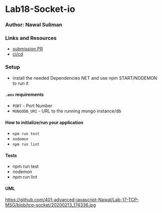 # Lab18-Socket-io

### Author: Nawal Suliman 

### Links and Resources
- [submission PR](https://github.com/401-advanced-javascript-Nawal/Lab-17-TCP-MSG/pull/3)
- [ci/cd](https://github.com/401-advanced-javascript-Nawal/Lab-17-TCP-MSG/actions)

### Setup
- install the needed Dependencies NET and use npm START/NODEMON to run it 

#### `.env` requirements
- `PORT` - Port Number
- `MONGODB_URI` - URL to the running mongo instance/db

#### How to initialize/run your application 
- `npm run test`
- `nodemon`
- `npm run lint` 

#### Tests
- npm run test
- nodemon  
- npm run lint 

#### UML
https://github.com/401-advanced-javascript-Nawal/Lab-17-TCP-MSG/blob/tcp-socket/20200213_174336.jpg